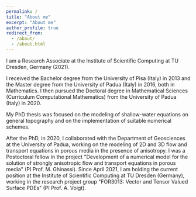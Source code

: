 ```yaml
---
permalink: /
title: "About me"
excerpt: "About me"
author_profile: true
redirect_from: 
  - /about/
  - /about.html
---
```

I am a Research Associate at the Institute of Scientific Computing at TU Dresden, Germany (2021).
  
I received the Bachelor degree from the University of Pisa
(Italy) in 2013 and the Master degree from the University
of Padua (Italy) in 2016, both in Mathematics.
I then pursued the Doctoral degree in Mathematical Sciences
(Curriculum Computational Mathematics) from the University of
Padua (Italy) in 2020.

My PhD thesis was focused on the modeling of shallow-water equations
on general topography and on the implementation of suitable
numerical schemes.

After the PhD, in 2020, I collaborated with the Department of
Geosciences at the University of Padua, working on the modeling of 2D
and 3D flow and transport equations in porous media in the presence of
anisotropy. I was a Postoctoral fellow in the project "Development of
a numerical model for the solution of strongly anisotropic flow and
transport equations in porous media" (PI Prof. M. Ghinassi).
Since April 2021, I am holding the current position at the Institute of
Scientific Computing at TU Dresden (Germany), working in the research
project group "FOR3013: Vector and Tensor Valued Surface PDEs" (PI
Prof. A. Voigt).
